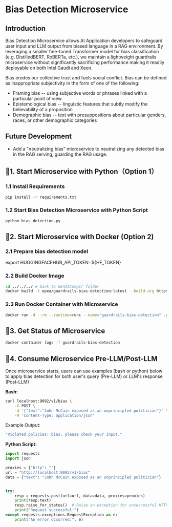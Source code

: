 # Bias Detection Microservice

## Introduction

Bias Detection Microservice allows AI Application developers to safeguard user input and LLM output from biased language in a RAG environment. By leveraging a smaller fine-tuned Transformer model for bias classification (e.g. DistilledBERT, RoBERTa, etc.), we maintain a lightweight guardrails microservice without significantly sacrificing performance making it readily deployable on both Intel Gaudi and Xeon.

Bias erodes our collective trust and fuels social conflict. Bias can be defined as inappropriate subjectivity in the form of one of the following:

- Framing bias -- using subjective words or phrases linked with a particular point of view
- Epistemological bias -- linguistic features that subtly modify the believability of a proposition
- Demographic bias -- text with presuppositions about particular genders, races, or other demographic categories

## Future Development

- Add a "neutralizing bias" microservice to neutralizing any detected bias in the RAG serving, guarding the RAG usage.

## 🚀1. Start Microservice with Python（Option 1）

### 1.1 Install Requirements

```bash
pip install -r requirements.txt
```

### 1.2 Start Bias Detection Microservice with Python Script

```bash
python bias_detection.py
```

## 🚀2. Start Microservice with Docker (Option 2)

### 2.1 Prepare bias detection model

export HUGGINGFACEHUB_API_TOKEN=${HF_TOKEN}

### 2.2 Build Docker Image

```bash
cd ../../../ # back to GenAIComps/ folder
docker build -t opea/guardrails-bias-detection:latest --build-arg https_proxy=$https_proxy --build-arg http_proxy=$http_proxy -f comps/guardrails/src/bias_detection/Dockerfile .
```

### 2.3 Run Docker Container with Microservice

```bash
docker run -d --rm --runtime=runc --name="guardrails-bias-detection" -p 9092:9092 --ipc=host -e http_proxy=$http_proxy -e https_proxy=$https_proxy -e HUGGINGFACEHUB_API_TOKEN=${HUGGINGFACEHUB_API_TOKEN} -e HF_TOKEN=${HUGGINGFACEHUB_API_TOKEN} opea/guardrails-bias-detection:latest
```

## 🚀3. Get Status of Microservice

```bash
docker container logs -f guardrails-bias-detection
```

## 🚀4. Consume Microservice Pre-LLM/Post-LLM

Once microservice starts, users can use examples (bash or python) below to apply bias detection for both user's query (Pre-LLM) or LLM's response (Post-LLM)

**Bash:**

```bash
curl localhost:9092/v1/bias \
    -X POST \
    -d '{"text":"John McCain exposed as an unprincipled politician"}' \
    -H 'Content-Type: application/json'
```

Example Output:

```bash
"Violated policies: bias, please check your input."
```

**Python Script:**

```python
import requests
import json

proxies = {"http": ""}
url = "http://localhost:9092/v1/bias"
data = {"text": "John McCain exposed as an unprincipled politician"}


try:
    resp = requests.post(url=url, data=data, proxies=proxies)
    print(resp.text)
    resp.raise_for_status()  # Raise an exception for unsuccessful HTTP status codes
    print("Request successful!")
except requests.exceptions.RequestException as e:
    print("An error occurred:", e)
```
